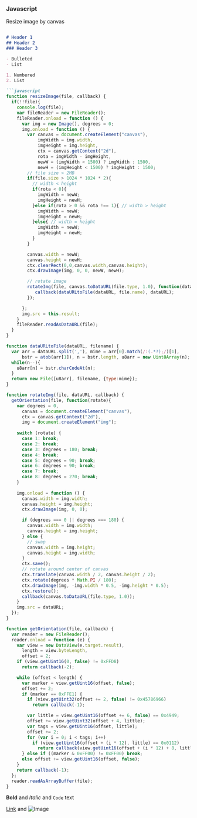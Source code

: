 ### Javascript

Resize image by canvas

```markdown

# Header 1
## Header 2
### Header 3

- Bulleted
- List

1. Numbered
2. List

```javascript
function resizeImage(file, callback) {
  if(!!file){
    console.log(file);
    var fileReader = new FileReader();
    fileReader.onload = function () {
      var img = new Image(), degrees = 0;
      img.onload = function () {
        var canvas = document.createElement("canvas"),
            imgWidth = img.width,
            imgHeight = img.height,
            ctx = canvas.getContext("2d"),
            rota = imgWidth - imgHeight,
            newW = (imgWidth < 1500) ? imgWidth : 1500,
            newH = (imgHeight < 1500) ? imgHeight : 1500;
        // file size > 2MB
        if(file.size > 1024 * 1024 * 2){
          // width < height
          if(rota < 0){
            imgWidth = newW;
            imgHeight = newH;
          }else if(rota > 0 && rota !== 1){ // width > height 
            imgWidth = newW;
            imgHeight = newH;
          }else{ // width = height
            imgWidth = newW;
            imgHeight = newH;
          }
        }

        canvas.width = newW;
        canvas.height = newH;
        ctx.clearRect(0,0,canvas.width,canvas.height);
        ctx.drawImage(img, 0, 0, newW, newH);

        // rotate image
        rotateImg(file, canvas.toDataURL(file.type, 1.0), function(dataURL){
           callback(dataURLtoFile(dataURL, file.name), dataURL);
        });

      };
      img.src = this.result;
    }
    fileReader.readAsDataURL(file);
  }
}
```
```javascript
function dataURLtoFile(dataURL, filename) {
  var arr = dataURL.split(','), mime = arr[0].match(/:(.*?);/)[1],
      bstr = atob(arr[1]), n = bstr.length, u8arr = new Uint8Array(n);
  while(n--){
    u8arr[n] = bstr.charCodeAt(n);
  }
  return new File([u8arr], filename, {type:mime});
}

function rotateImg(file, dataURL, callback) {
  getOrientation(file, function(rotate){
    var degrees = 0,
      canvas = document.createElement("canvas"),
      ctx = canvas.getContext("2d"),
      img = document.createElement("img");
    
    switch (rotate) {
      case 1: break;
      case 2: break;
      case 3: degrees = 180; break;
      case 4: break;
      case 5: degrees = 90; break;
      case 6: degrees = 90; break;
      case 7: break;
      case 8: degrees = 270; break;
    }
    
    img.onload = function () {
      canvas.width = img.width;
      canvas.height = img.height;
      ctx.drawImage(img, 0, 0);

      if (degrees === 0 || degrees === 180) {
        canvas.width = img.width;
        canvas.height = img.height;
      } else {
        // swap
        canvas.width = img.height;
        canvas.height = img.width;
      }
      ctx.save();
      // rotate around center of canvas
      ctx.translate(canvas.width / 2, canvas.height / 2);
      ctx.rotate(degrees * Math.PI / 180);
      ctx.drawImage(img, -img.width * 0.5, -img.height * 0.5);
      ctx.restore();
      callback(canvas.toDataURL(file.type, 1.0));
    }
    img.src = dataURL;
  });
}
```
```javascript
function getOrientation(file, callback) {
  var reader = new FileReader();
  reader.onload = function (e) {
    var view = new DataView(e.target.result),
      length = view.byteLength,
      offset = 2;
    if (view.getUint16(0, false) != 0xFFD8)
      return callback(-2);

    while (offset < length) {
      var marker = view.getUint16(offset, false);
      offset += 2;
      if (marker == 0xFFE1) {
        if (view.getUint32(offset += 2, false) != 0x45786966)
          return callback(-1);

        var little = view.getUint16(offset += 6, false) == 0x4949;
        offset += view.getUint32(offset + 4, little);
        var tags = view.getUint16(offset, little);
        offset += 2;
        for (var i = 0; i < tags; i++)
          if (view.getUint16(offset + (i * 12), little) == 0x0112)
            return callback(view.getUint16(offset + (i * 12) + 8, little));
      } else if ((marker & 0xFF00) != 0xFF00) break;
      else offset += view.getUint16(offset, false);
    }
    return callback(-1);
  };
  reader.readAsArrayBuffer(file);
}
```

**Bold** and _Italic_ and `Code` text

[Link](url) and ![Image](src)
